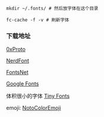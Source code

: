 ```shell
mkdir ~/.fonts/ # 然后放字体在这个目录

fc-cache -f -v # 刷新字体
```
### 下载地址
[0xProto](https://github.com/0xType/0xProto)

[NerdFont](https://github.com/ryanoasis/nerd-fonts)

[FontsNet](https://www.fonts.net.cn/)

[Google Fonts](https://github.com/google/fonts)

体积很小的字体 [Tiny Fonts](https://github.com/RichStrong/tiny_font)


emoji: [NotoColorEmoji](https://github.com/google/fonts/blob/main/ofl/notocoloremoji/NotoColorEmoji-Regular.ttf)